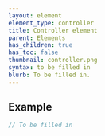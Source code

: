 ```yaml
---
layout: element
element_type: controller
title: Controller element
parent: Elements
has_children: true
has_toc: false
thumbnail: controller.png
syntax: to be filled in
blurb: To be filled in.
---
```


## Example
```javascript
// To be filled in
```


